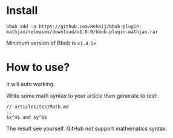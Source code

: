# Install
```
bbob add -a https://github.com/Reknij/bbob-plugin-mathjax/releases/download/v1.0.0/bbob-plugin-mathjax.rar
```

Minimum version of Bbob is `v1.4.5+`

# How to use?
It will auto working.

Write some math syntax to your article then generate to test:
```
// articles/testMath.md
...
$x^4$ and $y^6$
```

The result see yourself. GitHub not support mathematics syntax.